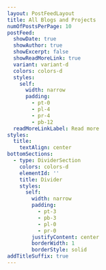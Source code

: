 ```yaml
---
layout: PostFeedLayout
title: All Blogs and Projects
numOfPostsPerPage: 10
postFeed:
  showDate: true
  showAuthor: true
  showExcerpt: false
  showReadMoreLink: true
  variant: variant-d
  colors: colors-d
  styles:
    self:
      width: narrow
      padding:
        - pt-0
        - pl-4
        - pr-4
        - pb-12
  readMoreLinkLabel: Read more
styles:
  title:
    textAlign: center
bottomSections:
  - type: DividerSection
    colors: colors-d
    elementId: ''
    title: Divider
    styles:
      self:
        width: narrow
        padding:
          - pt-3
          - pb-3
          - pl-0
          - pr-0
        justifyContent: center
        borderWidth: 1
        borderStyle: solid
addTitleSuffix: true
---
```

